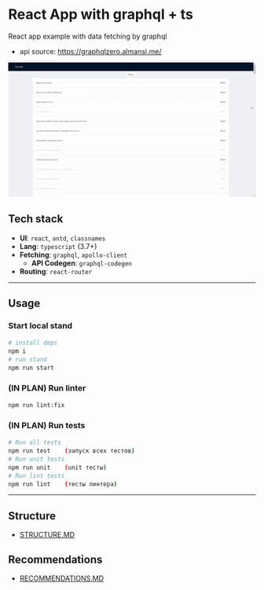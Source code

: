 # React App with graphql + ts

React app example with data fetching by graphql

- api source: https://graphqlzero.almansi.me/

![demo.gif](./demo.gif)

## Tech stack
- **UI**: `react`, `antd`, `classnames`
- **Lang**: `typescript` (3.7+)
- **Fetching**: `graphql`, `apollo-client`
   - **API Codegen**: `graphql-codegen`
- **Routing**: `react-router`

---

## Usage

### Start local stand

```bash
# install deps
npm i
# run stand
npm run start
```

### (IN PLAN) Run linter
```bash
npm run lint:fix
```

### (IN PLAN) Run tests
```bash
# Run all tests
npm run test    (запуск всех тестов)
# Run unit tests
npm run unit    (unit тесты)
# Run lint tests
npm run lint    (тесты линтера)
```

---

## Structure

- [STRUCTURE.MD](/STRUCTURE.md)

## Recommendations

- [RECOMMENDATIONS.MD](/RECOMMENDATIONS.md)
